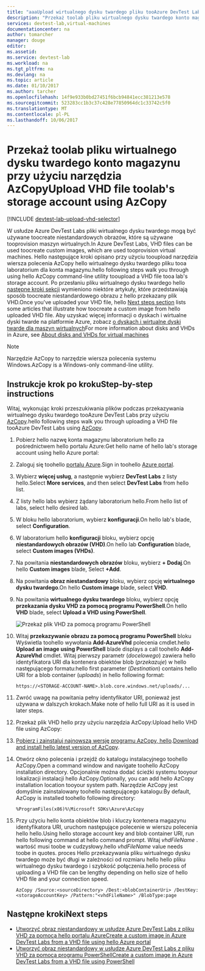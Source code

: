 ```yaml
---
title: "aaaUpload wirtualnego dysku twardego pliku tooAzure DevTest Labs przy użyciu narzędzia AzCopy | Dokumentacja firmy Microsoft"
description: "Przekaż toolab pliku wirtualnego dysku twardego konto magazynu przy użyciu narzędzia AzCopy"
services: devtest-lab,virtual-machines
documentationcenter: na
author: tomarcher
manager: douge
editor: 
ms.assetid: 
ms.service: devtest-lab
ms.workload: na
ms.tgt_pltfrm: na
ms.devlang: na
ms.topic: article
ms.date: 01/10/2017
ms.author: tarcher
ms.openlocfilehash: 14f9e933b0bd27451f6bcb94841ecc381213e578
ms.sourcegitcommit: 523283cc1b3c37c428e77850964dc1c33742c5f0
ms.translationtype: MT
ms.contentlocale: pl-PL
ms.lasthandoff: 10/06/2017
---
```

# <a name="upload-vhd-file-toolabs-storage-account-using-azcopy"></a><span data-ttu-id="8013d-103">Przekaż toolab pliku wirtualnego dysku twardego konto magazynu przy użyciu narzędzia AzCopy</span><span class="sxs-lookup"><span data-stu-id="8013d-103">Upload VHD file toolab's storage account using AzCopy</span></span>

[!INCLUDE [devtest-lab-upload-vhd-selector](../../includes/devtest-lab-upload-vhd-selector.md)]

<span data-ttu-id="8013d-104">W usłudze Azure DevTest Labs pliki wirtualnego dysku twardego mogą być używane toocreate niestandardowych obrazów, które są używane tooprovision maszyn wirtualnych.</span><span class="sxs-lookup"><span data-stu-id="8013d-104">In Azure DevTest Labs, VHD files can be used toocreate custom images, which are used tooprovision virtual machines.</span></span> <span data-ttu-id="8013d-105">Hello następujące kroki opisano przy użyciu tooupload narzędzia wiersza polecenia AzCopy hello wirtualnego dysku twardego pliku tooa laboratorium dla konta magazynu.</span><span class="sxs-lookup"><span data-stu-id="8013d-105">hello following steps walk you through using hello AzCopy command-line utility tooupload a VHD file tooa lab's storage account.</span></span> <span data-ttu-id="8013d-106">Po przesłaniu pliku wirtualnego dysku twardego hello [następne kroki sekcji](#next-steps) wymieniono niektóre artykuły, które przedstawiają sposób toocreate niestandardowego obrazu z hello przekazany plik VHD.</span><span class="sxs-lookup"><span data-stu-id="8013d-106">Once you've uploaded your VHD file, hello [Next steps section](#next-steps) lists some articles that illustrate how toocreate a custom image from hello uploaded VHD file.</span></span> <span data-ttu-id="8013d-107">Aby uzyskać więcej informacji o dyskach i wirtualne dyski twarde na platformie Azure, zobacz [o dyskach i wirtualne dyski twarde dla maszyn wirtualnych](../virtual-machines/linux/about-disks-and-vhds.md)</span><span class="sxs-lookup"><span data-stu-id="8013d-107">For more information about disks and VHDs in Azure, see [About disks and VHDs for virtual machines](../virtual-machines/linux/about-disks-and-vhds.md)</span></span>

> [!NOTE] 
>  
> <span data-ttu-id="8013d-108">Narzędzie AzCopy to narzędzie wiersza polecenia systemu Windows.</span><span class="sxs-lookup"><span data-stu-id="8013d-108">AzCopy is a Windows-only command-line utility.</span></span>

## <a name="step-by-step-instructions"></a><span data-ttu-id="8013d-109">Instrukcje krok po kroku</span><span class="sxs-lookup"><span data-stu-id="8013d-109">Step-by-step instructions</span></span>

<span data-ttu-id="8013d-110">Witaj, wykonując kroki przeszukiwania plików podczas przekazywania wirtualnego dysku twardego tooAzure DevTest Labs przy użyciu [AzCopy](http://aka.ms/downloadazcopy).</span><span class="sxs-lookup"><span data-stu-id="8013d-110">hello following steps walk you through uploading a VHD file tooAzure DevTest Labs using [AzCopy](http://aka.ms/downloadazcopy).</span></span> 

1. <span data-ttu-id="8013d-111">Pobierz hello nazwę konta magazynu laboratorium hello za pośrednictwem hello portalu Azure:</span><span class="sxs-lookup"><span data-stu-id="8013d-111">Get hello name of hello lab's storage account using hello Azure portal:</span></span>

1. <span data-ttu-id="8013d-112">Zaloguj się toohello [portalu Azure](http://go.microsoft.com/fwlink/p/?LinkID=525040).</span><span class="sxs-lookup"><span data-stu-id="8013d-112">Sign in toohello [Azure portal](http://go.microsoft.com/fwlink/p/?LinkID=525040).</span></span>

1. <span data-ttu-id="8013d-113">Wybierz **więcej usług**, a następnie wybierz **DevTest Labs** z listy hello.</span><span class="sxs-lookup"><span data-stu-id="8013d-113">Select **More services**, and then select **DevTest Labs** from hello list.</span></span>

1. <span data-ttu-id="8013d-114">Z listy hello labs wybierz żądany laboratorium hello.</span><span class="sxs-lookup"><span data-stu-id="8013d-114">From hello list of labs, select hello desired lab.</span></span>  

1. <span data-ttu-id="8013d-115">W bloku hello laboratorium, wybierz **konfiguracji**.</span><span class="sxs-lookup"><span data-stu-id="8013d-115">On hello lab's blade, select **Configuration**.</span></span> 

1. <span data-ttu-id="8013d-116">W laboratorium hello **konfiguracji** bloku, wybierz opcję **niestandardowych obrazów (VHD)**.</span><span class="sxs-lookup"><span data-stu-id="8013d-116">On hello lab **Configuration** blade, select **Custom images (VHDs)**.</span></span>

1. <span data-ttu-id="8013d-117">Na powitania **niestandardowych obrazów** bloku, wybierz **+ Dodaj**.</span><span class="sxs-lookup"><span data-stu-id="8013d-117">On hello **Custom images** blade, Select **+Add**.</span></span> 

1. <span data-ttu-id="8013d-118">Na powitania **obraz niestandardowy** bloku, wybierz opcję **wirtualnego dysku twardego**.</span><span class="sxs-lookup"><span data-stu-id="8013d-118">On hello **Custom image** blade, select **VHD**.</span></span>

1. <span data-ttu-id="8013d-119">Na powitania **wirtualnego dysku twardego** bloku, wybierz opcję **przekazania dysku VHD za pomocą programu PowerShell**.</span><span class="sxs-lookup"><span data-stu-id="8013d-119">On hello **VHD** blade, select **Upload a VHD using PowerShell**.</span></span>

    ![Przekaż plik VHD za pomocą programu PowerShell](./media/devtest-lab-upload-vhd-using-azcopy/upload-image-using-psh.png)

1. <span data-ttu-id="8013d-121">Witaj **przekazywanie obrazu za pomocą programu PowerShell** bloku Wyświetla toohello wywołania **Add-AzureVhd** polecenia cmdlet.</span><span class="sxs-lookup"><span data-stu-id="8013d-121">hello **Upload an image using PowerShell** blade displays a call toohello **Add-AzureVhd** cmdlet.</span></span> <span data-ttu-id="8013d-122">Witaj pierwszy parametr (*docelowego*) zawiera hello identyfikatora URI dla kontenera obiektów blob (*przekazuje*) w hello następującego formatu:</span><span class="sxs-lookup"><span data-stu-id="8013d-122">hello first parameter (*Destination*) contains hello URI for a blob container (*uploads*) in hello following format:</span></span>

    ```
    https://<STORAGE-ACCOUNT-NAME>.blob.core.windows.net/uploads/...
    ``` 

1. <span data-ttu-id="8013d-123">Zwróć uwagę na powitania pełny identyfikator URI, ponieważ jest używana w dalszych krokach.</span><span class="sxs-lookup"><span data-stu-id="8013d-123">Make note of hello full URI as it is used in later steps.</span></span>

1. <span data-ttu-id="8013d-124">Przekaż plik VHD hello przy użyciu narzędzia AzCopy:</span><span class="sxs-lookup"><span data-stu-id="8013d-124">Upload hello VHD file using AzCopy:</span></span>
 
1. <span data-ttu-id="8013d-125">[Pobierz i zainstaluj najnowszą wersję programu AzCopy, hello](http://aka.ms/downloadazcopy).</span><span class="sxs-lookup"><span data-stu-id="8013d-125">[Download and install hello latest version of AzCopy](http://aka.ms/downloadazcopy).</span></span>

1. <span data-ttu-id="8013d-126">Otwórz okno polecenia i przejdź do katalogu instalacyjnego toohello AzCopy.</span><span class="sxs-lookup"><span data-stu-id="8013d-126">Open a command window and navigate toohello AzCopy installation directory.</span></span> <span data-ttu-id="8013d-127">Opcjonalnie można dodać ścieżki systemu tooyour lokalizacji instalacji hello AzCopy.</span><span class="sxs-lookup"><span data-stu-id="8013d-127">Optionally, you can add hello AzCopy installation location tooyour system path.</span></span> <span data-ttu-id="8013d-128">Narzędzie AzCopy jest domyślnie zainstalowany toohello następującego katalogu:</span><span class="sxs-lookup"><span data-stu-id="8013d-128">By default, AzCopy is installed toohello following directory:</span></span>

    ```command-line
    %ProgramFiles(x86)%\Microsoft SDKs\Azure\AzCopy
    ```

1. <span data-ttu-id="8013d-129">Przy użyciu hello konta obiektów blob i kluczy kontenera magazynu identyfikatora URI, uruchom następujące polecenie w wierszu polecenia hello hello.</span><span class="sxs-lookup"><span data-stu-id="8013d-129">Using hello storage account key and blob container URI, run hello following command at hello command prompt.</span></span> <span data-ttu-id="8013d-130">Witaj *vhdFileName* . wartość musi toobe w cudzysłowy.</span><span class="sxs-lookup"><span data-stu-id="8013d-130">hello *vhdFileName* value needs toobe in quotes.</span></span> <span data-ttu-id="8013d-131">proces Hello przekazywania pliku wirtualnego dysku twardego może być długi w zależności od rozmiaru hello hello pliku wirtualnego dysku twardego i szybkość połączenia.</span><span class="sxs-lookup"><span data-stu-id="8013d-131">hello process of uploading a VHD file can be lengthy depending on hello size of hello VHD file and your connection speed.</span></span>   

    ```command-line
    AzCopy /Source:<sourceDirectory> /Dest:<blobContainerUri> /DestKey:<storageAccountKey> /Pattern:"<vhdFileName>" /BlobType:page
    ```

## <a name="next-steps"></a><span data-ttu-id="8013d-132">Następne kroki</span><span class="sxs-lookup"><span data-stu-id="8013d-132">Next steps</span></span>

- [<span data-ttu-id="8013d-133">Utworzyć obraz niestandardowy w usłudze Azure DevTest Labs z pliku VHD za pomocą hello portalu Azure</span><span class="sxs-lookup"><span data-stu-id="8013d-133">Create a custom image in Azure DevTest Labs from a VHD file using hello Azure portal</span></span>](devtest-lab-create-template.md)
- [<span data-ttu-id="8013d-134">Utworzyć obraz niestandardowy w usłudze Azure DevTest Labs z pliku VHD za pomocą programu PowerShell</span><span class="sxs-lookup"><span data-stu-id="8013d-134">Create a custom image in Azure DevTest Labs from a VHD file using PowerShell</span></span>](devtest-lab-create-custom-image-from-vhd-using-powershell.md)